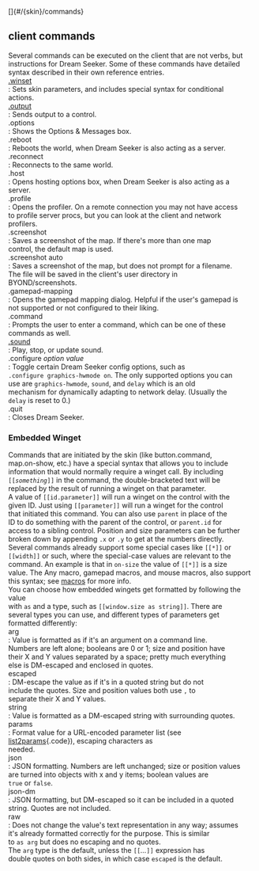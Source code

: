 []{#/{skin}/commands}    
## client commands    
Several commands can be executed on the client that are not verbs, but    
instructions for Dream Seeker. Some of these commands have detailed    
syntax described in their own reference entries.    
[.winset](/ref/%7Bskin%7D/commands/.winset/.winset.md)    
:   Sets skin parameters, and includes special syntax for conditional    
    actions.    
[.output](/ref/%7Bskin%7D/commands/.output/.output.md)    
:   Sends output to a control.    
.options    
:   Shows the Options & Messages box.    
.reboot    
:   Reboots the world, when Dream Seeker is also acting as a server.    
.reconnect    
:   Reconnects to the same world.    
.host    
:   Opens hosting options box, when Dream Seeker is also acting as a    
    server.    
.profile    
:   Opens the profiler. On a remote connection you may not have access    
    to profile server procs, but you can look at the client and network    
    profilers.    
.screenshot    
:   Saves a screenshot of the map. If there\'s more than one map    
    control, the default map is used.    
.screenshot auto    
:   Saves a screenshot of the map, but does not prompt for a filename.    
    The file will be saved in the client\'s user directory in    
    BYOND/screenshots.    
.gamepad-mapping    
:   Opens the gamepad mapping dialog. Helpful if the user\'s gamepad is    
    not supported or not configured to their liking.    
.command    
:   Prompts the user to enter a command, which can be one of these    
    commands as well.    
[.sound](/ref/%7Bskin%7D/commands/sound/sound.md)    
:   Play, stop, or update sound.    
.configure *option* *value*    
:   Toggle certain Dream Seeker config options, such as    
    `.configure graphics-hwmode on`. The only supported options you can    
    use are `graphics-hwmode`, `sound`, and `delay` which is an old    
    mechanism for dynamically adapting to network delay. (Usually the    
    `delay` is reset to 0.)    
.quit    
:   Closes Dream Seeker.    
### Embedded Winget    
Commands that are initiated by the skin (like button.command,    
map.on-show, etc.) have a special syntax that allows you to include    
information that would normally require a winget call. By including    
`[[`*`something`*`]]` in the command, the double-bracketed text will be    
replaced by the result of running a winget on that parameter.    
A value of `[[id.parameter]]` will run a winget on the control with the    
given ID. Just using `[[parameter]]` will run a winget for the control    
that initiated this command. You can also use `parent` in place of the    
ID to do something with the parent of the control, or `parent.id` for    
access to a sibling control. Position and size parameters can be further    
broken down by appending `.x` or `.y` to get at the numbers directly.    
Several commands already support some special cases like `[[*]]` or    
`[[width]]` or such, where the special-case values are relevant to the    
command. An example is that in `on-size` the value of `[[*]]` is a size    
value. The Any macro, gamepad macros, and mouse macros, also support    
this syntax; see [macros](/ref/%7Bskin%7D/macros/macros.md) for more info.    
You can choose how embedded wingets get formatted by following the value    
with `as` and a type, such as `[[window.size as string]]`. There are    
several types you can use, and different types of parameters get    
formatted differently:    
arg    
:   Value is formatted as if it\'s an argument on a command line.    
    Numbers are left alone; booleans are 0 or 1; size and position have    
    their X and Y values separated by a space; pretty much everything    
    else is DM-escaped and enclosed in quotes.    
escaped    
:   DM-escape the value as if it\'s in a quoted string but do not    
    include the quotes. Size and position values both use `,` to    
    separate their X and Y values.    
string    
:   Value is formatted as a DM-escaped string with surrounding quotes.    
params    
:   Format value for a URL-encoded parameter list (see    
    [list2params](/ref/proc/list2params/list2params.md){.code}), escaping characters as    
    needed.    
json    
:   JSON formatting. Numbers are left unchanged; size or position values    
    are turned into objects with x and y items; boolean values are    
    `true` or `false`.    
json-dm    
:   JSON formatting, but DM-escaped so it can be included in a quoted    
    string. Quotes are not included.    
raw    
:   Does not change the value\'s text representation in any way; assumes    
    it\'s already formatted correctly for the purpose. This is similar    
    to `as arg` but does no escaping and no quotes.    
The `arg` type is the default, unless the `[[`*\...*`]]` expression has    
double quotes on both sides, in which case `escaped` is the default.  